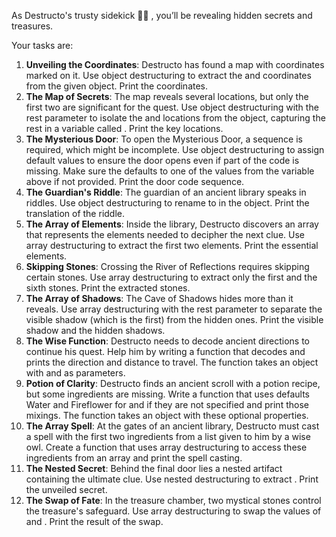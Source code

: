 As Destructo's trusty sidekick 🧑‍🚒 , you’ll be revealing hidden secrets and treasures.

Your tasks are:

1. **Unveiling the Coordinates**: Destructo has found a map with coordinates marked on it. Use object destructuring to extract the  and  coordinates from the given  object. Print the coordinates.
2. **The Map of Secrets**: The map reveals several locations, but only the first two are significant for the quest. Use object destructuring with the rest parameter to isolate the  and  locations from the  object, capturing the rest in a variable called . Print the key locations.
3. **The Mysterious Door**: To open the Mysterious Door, a sequence is required, which might be incomplete. Use object destructuring to assign default values to ensure the door opens even if part of the code is missing. Make sure the  defaults to one of the values from the  variable above if not provided. Print the door code sequence.
4. **The Guardian's Riddle**: The guardian of an ancient library speaks in riddles. Use object destructuring to rename  to  in the  object. Print the translation of the riddle.
5. **The Array of Elements**: Inside the library, Destructo discovers an array that represents the elements needed to decipher the next clue. Use array destructuring to extract the first two elements. Print the essential elements.
6. **Skipping Stones**: Crossing the River of Reflections requires skipping certain stones. Use array destructuring to extract only the first and the sixth stones. Print the extracted stones.
7. **The Array of Shadows**: The Cave of Shadows hides more than it reveals. Use array destructuring with the rest parameter to separate the visible shadow (which is the first) from the hidden ones. Print the visible shadow and the hidden shadows.
8. **The Wise Function**: Destructo needs to decode ancient directions to continue his quest. Help him by writing a function  that decodes and prints the direction and distance to travel. The function takes an object with  and  as parameters.
9. **Potion of Clarity**: Destructo finds an ancient scroll with a potion recipe, but some ingredients are missing. Write a function  that uses defaults Water and Fireflower for  and  if they are not specified and print those mixings. The function takes an object with these optional properties.
10. **The Array Spell**: At the gates of an ancient library, Destructo must cast a spell with the first two ingredients from a list given to him by a wise owl. Create a function  that uses array destructuring to access these ingredients from an array and print the spell casting.
11. **The Nested Secret**: Behind the final door lies a nested artifact containing the ultimate clue. Use nested destructuring to extract . Print the unveiled secret.
12. **The Swap of Fate**: In the treasure chamber, two mystical stones control the treasure's safeguard. Use array destructuring to swap the values of  and . Print the result of the swap.
